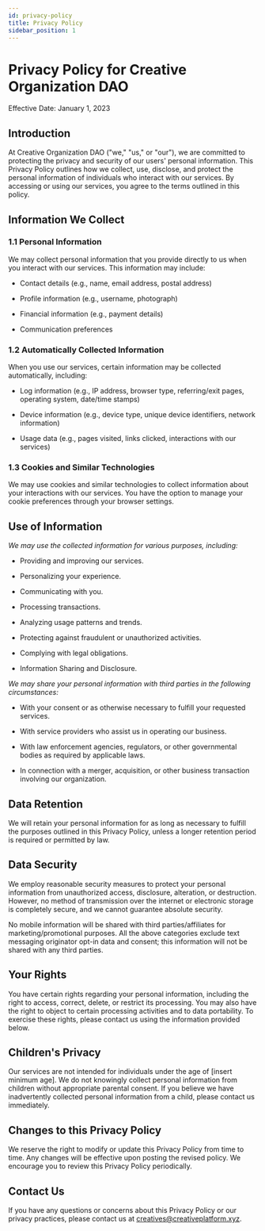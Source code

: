 ```yaml
---
id: privacy-policy
title: Privacy Policy
sidebar_position: 1
---
```

# Privacy Policy for Creative Organization DAO

Effective Date: January 1, 2023

## Introduction

At Creative Organization DAO ("we," "us," or "our"), we are committed to protecting the privacy and security of our users' personal information. This Privacy Policy outlines how we collect, use, disclose, and protect the personal information of individuals who interact with our services. By accessing or using our services, you agree to the terms outlined in this policy.

## Information We Collect

### 1.1 Personal Information

We may collect personal information that you provide directly to us when you interact with our services. This information may include:

- Contact details (e.g., name, email address, postal address)

- Profile information (e.g., username, photograph)

- Financial information (e.g., payment details)

- Communication preferences

### 1.2 Automatically Collected Information

When you use our services, certain information may be collected automatically, including:

- Log information (e.g., IP address, browser type, referring/exit pages, operating system, date/time stamps)

- Device information (e.g., device type, unique device identifiers, network information)

- Usage data (e.g., pages visited, links clicked, interactions with our services)

### 1.3 Cookies and Similar Technologies

We may use cookies and similar technologies to collect information about your interactions with our services. You have the option to manage your cookie preferences through your browser settings.

## Use of Information

_We may use the collected information for various purposes, including:_

- Providing and improving our services.

- Personalizing your experience.

- Communicating with you.

- Processing transactions.

- Analyzing usage patterns and trends.

- Protecting against fraudulent or unauthorized activities.

- Complying with legal obligations.

- Information Sharing and Disclosure.

_We may share your personal information with third parties in the following circumstances:_

- With your consent or as otherwise necessary to fulfill your requested services.

- With service providers who assist us in operating our business.

- With law enforcement agencies, regulators, or other governmental bodies as required by applicable laws.

- In connection with a merger, acquisition, or other business transaction involving our organization.

## Data Retention

We will retain your personal information for as long as necessary to fulfill the purposes outlined in this Privacy Policy, unless a longer retention period is required or permitted by law.

## Data Security

We employ reasonable security measures to protect your personal information from unauthorized access, disclosure, alteration, or destruction. However, no method of transmission over the internet or electronic storage is completely secure, and we cannot guarantee absolute security.

No mobile information will be shared with third parties/affiliates for marketing/promotional purposes. All the above categories exclude text messaging originator opt-in data and consent; this information will not be shared with any third parties.

## Your Rights

You have certain rights regarding your personal information, including the right to access, correct, delete, or restrict its processing. You may also have the right to object to certain processing activities and to data portability. To exercise these rights, please contact us using the information provided below.

## Children's Privacy

Our services are not intended for individuals under the age of [insert minimum age]. We do not knowingly collect personal information from children without appropriate parental consent. If you believe we have inadvertently collected personal information from a child, please contact us immediately.

## Changes to this Privacy Policy

We reserve the right to modify or update this Privacy Policy from time to time. Any changes will be effective upon posting the revised policy. We encourage you to review this Privacy Policy periodically.

## Contact Us

If you have any questions or concerns about this Privacy Policy or our privacy practices, please contact us at creatives@creativeplatform.xyz.